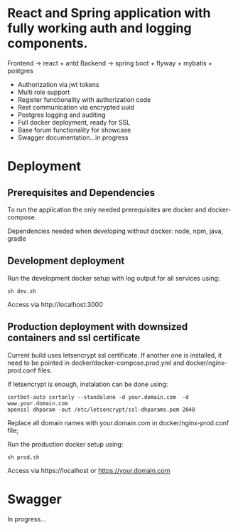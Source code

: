 # React and Spring application with fully working auth and logging components. 

Frontend  -> react + antd
Backend   -> spring boot + flyway + mybatis + postgres

- Authorization via jwt tokens
- Multi role support
- Register functionality with authorization code
- Rest communication via encrypted uuid
- Postgres logging and auditing
- Full docker deployment, ready for SSL
- Base forum functionality for showcase
- Swagger documentation...in progress

# Deployment

## Prerequisites and Dependencies

To run the application the only needed prerequisites are docker and docker-compose.

Dependencies needed when developing without docker: node, npm, java, gradle

## Development deployment
Run the development docker setup with log output for all services using:
```
sh dev.sh
```

Access via http://localhost:3000


## Production deployment with downsized containers and ssl certificate

Current build uses letsencrypt ssl certificate. If another one is installed,
it need to be pointed in docker/docker-compose.prod.yml and docker/nginx-prod.conf files.

If letsencrypt is enough, instalation can be done using:

```
certbot-auto certonly --standalone -d your.domain.com  -d www.your.domain.com
openssl dhparam -out /etc/letsencrypt/ssl-dhparams.pem 2048
```

Replace all domain names with your.domain.com in docker/nginx-prod.conf file;

Run the production docker setup using:
```
sh prod.sh
```

Access via https://localhost or https://your.domain.com

# Swagger

In progress...

